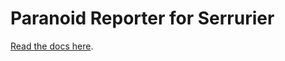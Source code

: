 # Paranoid Reporter for Serrurier

[Read the docs here](https://github.com/sveinburne/serrurier#paranoid-reporter).
